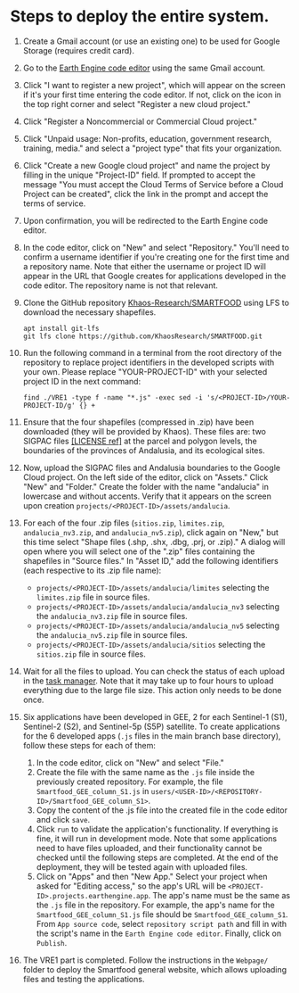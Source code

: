 # Steps to deploy the entire system.

1. Create a Gmail account (or use an existing one) to be used for Google Storage (requires credit card).
2. Go to the [Earth Engine code editor](https://code.earthengine.google.com/) using the same Gmail account.
3. Click "I want to register a new project", which will appear on the screen if it's your first time entering the code editor. If not, click on the icon in the top right corner and select "Register a new cloud project."
4. Click "Register a Noncommercial or Commercial Cloud project."
5. Click "Unpaid usage: Non-profits, education, government research, training, media." and select a "project type" that fits your organization.
6. Click "Create a new Google cloud project" and name the project by filling in the unique "Project-ID" field. If prompted to accept the message "You must accept the Cloud Terms of Service before a Cloud Project can be created", click the link in the prompt and accept the terms of service.
7. Upon confirmation, you will be redirected to the Earth Engine code editor.
8. In the code editor, click on "New" and select "Repository." You'll need to confirm a username identifier if you're creating one for the first time and a repository name. Note that either the username or project ID will appear in the URL that Google creates for applications developed in the code editor. The repository name is not that relevant.
9. Clone the GitHub repository [Khaos-Research/SMARTFOOD](https://github.com/KhaosResearch/SMARTFOOD) using LFS to download the necessary shapefiles.

    ```
    apt install git-lfs
    git lfs clone https://github.com/KhaosResearch/SMARTFOOD.git
    ```
    
10. Run the following command in a terminal from the root directory of the repository to replace project identifiers in the developed scripts with your own. Please replace "YOUR-PROJECT-ID" with your selected project ID in the next command:

    ```
    find ./VRE1 -type f -name "*.js" -exec sed -i 's/<PROJECT-ID>/YOUR-PROJECT-ID/g' {} +
    ```

11. Ensure that the four shapefiles (compressed in .zip) have been downloaded (they will be provided by Khaos). These files are: two SIGPAC files [[LICENSE ref]](https://www.juntadeandalucia.es/organismos/agriculturapescaaguaydesarrollorural/servicios/sigpac/visor/paginas/sigpac-descarga-informacion-geografica-shapes-provincias.html) at the parcel and polygon levels, the boundaries of the provinces of Andalusia, and its ecological sites.
12. Now, upload the SIGPAC files and Andalusia boundaries to the Google Cloud project. On the left side of the editor, click on "Assets." Click "New" and "Folder." Create the folder with the name "andalucia" in lowercase and without accents. Verify that it appears on the screen upon creation `projects/<PROJECT-ID>/assets/andalucia`.
13. For each of the four .zip files (`sitios.zip`, `limites.zip`, `andalucia_nv3.zip`, and `andalucia_nv5.zip`), click again on "New," but this time select "Shape files (.shp, .shx, .dbg, .prj, or .zip)." A dialog will open where you will select one of the ".zip" files containing the shapefiles in "Source files." In "Asset ID," add the following identifiers (each respective to its .zip file name):
    - `projects/<PROJECT-ID>/assets/andalucia/limites` selecting the `limites.zip` file in source files.
    - `projects/<PROJECT-ID>/assets/andalucia/andalucia_nv3` selecting the `andalucia_nv3.zip` file in source files.
    - `projects/<PROJECT-ID>/assets/andalucia/andalucia_nv5` selecting the `andalucia_nv5.zip` file in source files.
    - `projects/<PROJECT-ID>/assets/andalucia/sitios` selecting the `sitios.zip` file in source files.
14. Wait for all the files to upload. You can check the status of each upload in the [task manager](https://code.earthengine.google.com/tasks). Note that it may take up to four hours to upload everything due to the large file size. This action only needs to be done once.
15. Six applications have been developed in GEE, 2 for each Sentinel-1 (S1), Sentinel-2 (S2), and Sentinel-5p (S5P) satellite. To create applications for the 6 developed apps (`.js` files in the main branch base directory), follow these steps for each of them:
    1. In the code editor, click on "New" and select "File."
    2. Create the file with the same name as the `.js` file inside the previously created repository. For example, the file `Smartfood_GEE_column_S1.js` in `users/<USER-ID>/<REPOSITORY-ID>/Smartfood_GEE_column_S1>`.
    3. Copy the content of the .js file into the created file in the code editor and click `save`.
    4. Click `run` to validate the application's functionality. If everything is fine, it will run in development mode. Note that some applications need to have files uploaded, and their functionality cannot be checked until the following steps are completed. At the end of the deployment, they will be tested again with uploaded files.
    5. Click on "Apps" and then "New App." Select your project when asked for "Editing access," so the app's URL will be `<PROJECT-ID>.projects.earthengine.app`. The app's name must be the same as the `.js` file in the repository. For example, the app's name for the `Smartfood_GEE_column_S1.js` file should be `Smartfood_GEE_column_S1`. From `App source code`, select `repository script path` and fill in with the script's name in the `Earth Engine code editor`. Finally, click on `Publish`.
16. The VRE1 part is completed. Follow the instructions in the `Webpage/` folder to deploy the Smartfood general website, which allows uploading files and testing the applications.
